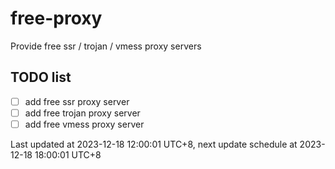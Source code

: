 
# free-proxy
Provide free ssr / trojan / vmess proxy servers


## TODO list
- [ ] add free ssr proxy server
- [ ] add free trojan proxy server
- [ ] add free vmess proxy server

Last updated at 2023-12-18 12:00:01 UTC+8, next update schedule at 2023-12-18 18:00:01 UTC+8

